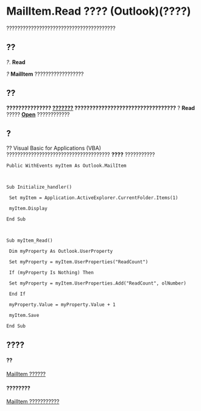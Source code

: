 
# MailItem.Read ???? (Outlook)(????)

????????????????????????????????????????


## ??

 _?_. **Read**

 _?_ **MailItem** ??????????????????


## ??

 **??????????????? **[???????](d7384756-669c-0549-1032-c3b864187994.md)** ??????????????????????????????????** ? **Read** ????? **[Open](656c16f7-d561-a8f7-e859-9ac24f357769.md)** ????????????


## ?

?? Visual Basic for Applications (VBA) ?????????????????????????????????????? **????** ???????????


```
Public WithEvents myItem As Outlook.MailItem 
 
 
 
Sub Initialize_handler() 
 
 Set myItem = Application.ActiveExplorer.CurrentFolder.Items(1) 
 
 myItem.Display 
 
End Sub 
 
 
 
Sub myItem_Read() 
 
 Dim myProperty As Outlook.UserProperty 
 
 Set myProperty = myItem.UserProperties("ReadCount") 
 
 If (myProperty Is Nothing) Then 
 
 Set myProperty = myItem.UserProperties.Add("ReadCount", olNumber) 
 
 End If 
 
 myProperty.Value = myProperty.Value + 1 
 
 myItem.Save 
 
End Sub
```


## ????


#### ??


[MailItem ??????](14197346-05d2-0250-fa4c-4a6b07daf25f.md)
#### ????????


[MailItem ???????????](http://msdn.microsoft.com/library/1094d7df-ee80-a4b0-5a21-db2979506e6b%28Office.15%29.aspx)